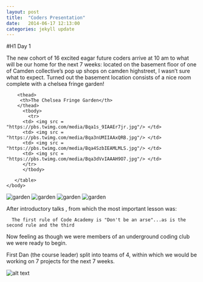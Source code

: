 ```yaml
---
layout: post
title:  "Coders Presentation"
date:   2014-06-17 12:13:00
categories: jekyll update
---
```

#H1
Day 1

The new cohort of 16 excited eagar future coders arrive at 10 am to what will be our home for the next 7 weeks: located on the basement floor of one of Camden collective’s pop up shops on camden highstreet, I wasn’t sure what to expect. Turned out the basement location consists of a nice room complete with a chelsea fringe garden!

<!DOCTYPE html>
<html>
	<head>
		<link type="text/css" rel="stylesheet" href="main.css" />
		<title>My Photo Page</title>
	</head>
<body>
	   <table>
	   
	    <thead>
	     <th>The Chelsea Fringe Garden</th>
	    </thead>
	      <tbody>
         	<tr>
          <td> <img src = "https://pbs.twimg.com/media/Bqa1s_9IAAEr7jr.jpg"/> </td>
          <td> <img src = "https://pbs.twimg.com/media/Bqa3nUMIIAAxQRB.jpg"/> </td>
          <td> <img src = "https://pbs.twimg.com/media/Bqa4SzbIEAMLMLS.jpg"/> </td>
          <td> <img src = "https://pbs.twimg.com/media/Bqa3dVvIAAAH9O7.jpg"/> </td>
          </tr>
 	      </tbody>
	
	   </table>
	</body>
</html>


          
![garden](https://pbs.twimg.com/media/Bqa1s_9IAAEr7jr.jpg?raw=true)
![garden](https://pbs.twimg.com/media/Bqa3nUMIIAAxQRB.jpg?raw=true)
![garden](https://pbs.twimg.com/media/Bqa4SzbIEAMLMLS.jpg?raw=true)
![garden](https://pbs.twimg.com/media/Bqa3dVvIAAAH9O7.jpg?raw=true)


After introductory talks , from which the most important lesson was:

      The first rule of Code Academy is "Don't be an arse"...as is the second rule and the third

Now feeling as though we were members of an underground coding club we were ready to begin.

First Dan (the course leader) split into teams of 4, within which we would be working on 7 projects for the next 7 weeks.
     
          

![alt text](https://raw.githubusercontent.com/leochilds/leodev/gh-pages/images/Everyone.jpg)
